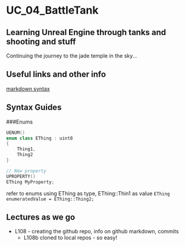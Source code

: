 # UC_04_BattleTank
## Learning Unreal Engine through tanks and shooting and stuff
 Continuing the journey to the jade temple in the sky... 
 
## Useful links and other info
[markdown syntax](https://guides.github.com/features/mastering-markdown/)

## Syntax Guides
###Enums
```C++
UENUM()
enum class EThing : uint8
{
    Thing1,
    Thing2
}

// New property
UPROPERTY()
EThing MyProperty;
```
refer to enums using EThing as type, EThing::Thin1 as value
`EThing enumeratedValue = EThing::Thing2;`

## Lectures as we go
* L108 - creating the github repo, info on github markdown, commits
	* L108b cloned to local repos - so easy!
